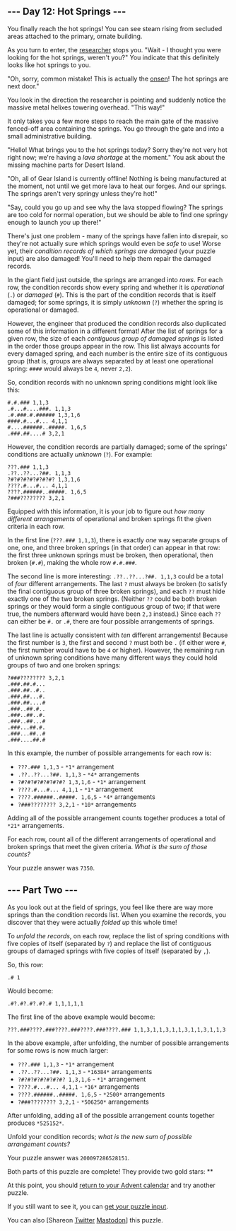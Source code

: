 \--- Day 12: Hot Springs ---
----------

You finally reach the hot springs! You can see steam rising from secluded areas attached to the primary, ornate building.

As you turn to enter, the [researcher](11) stops you. "Wait - I thought you were looking for the hot springs, weren't you?" You indicate that this definitely looks like hot springs to you.

"Oh, sorry, common mistake! This is actually the [onsen](https://en.wikipedia.org/wiki/Onsen)! The hot springs are next door."

You look in the direction the researcher is pointing and suddenly notice the massive metal helixes towering overhead. "This way!"

It only takes you a few more steps to reach the main gate of the massive fenced-off area containing the springs. You go through the gate and into a small administrative building.

"Hello! What brings you to the hot springs today? Sorry they're not very hot right now; we're having a *lava shortage* at the moment." You ask about the missing machine parts for Desert Island.

"Oh, all of Gear Island is currently offline! Nothing is being manufactured at the moment, not until we get more lava to heat our forges. And our springs. The springs aren't very springy unless they're hot!"

"Say, could you go up and see why the lava stopped flowing? The springs are too cold for normal operation, but we should be able to find one springy enough to launch *you* up there!"

There's just one problem - many of the springs have fallen into disrepair, so they're not actually sure which springs would even be *safe* to use! Worse yet, their *condition records of which springs are damaged* (your puzzle input) are also damaged! You'll need to help them repair the damaged records.

In the giant field just outside, the springs are arranged into *rows*. For each row, the condition records show every spring and whether it is *operational* (`.`) or *damaged* (`#`). This is the part of the condition records that is itself damaged; for some springs, it is simply *unknown* (`?`) whether the spring is operational or damaged.

However, the engineer that produced the condition records also duplicated some of this information in a different format! After the list of springs for a given row, the size of each *contiguous group of damaged springs* is listed in the order those groups appear in the row. This list always accounts for every damaged spring, and each number is the entire size of its contiguous group (that is, groups are always separated by at least one operational spring: `####` would always be `4`, never `2,2`).

So, condition records with no unknown spring conditions might look like this:

```
#.#.### 1,1,3
.#...#....###. 1,1,3
.#.###.#.###### 1,3,1,6
####.#...#... 4,1,1
#....######..#####. 1,6,5
.###.##....# 3,2,1

```

However, the condition records are partially damaged; some of the springs' conditions are actually *unknown* (`?`). For example:

```
???.### 1,1,3
.??..??...?##. 1,1,3
?#?#?#?#?#?#?#? 1,3,1,6
????.#...#... 4,1,1
????.######..#####. 1,6,5
?###???????? 3,2,1

```

Equipped with this information, it is your job to figure out *how many different arrangements* of operational and broken springs fit the given criteria in each row.

In the first line (`???.### 1,1,3`), there is exactly *one* way separate groups of one, one, and three broken springs (in that order) can appear in that row: the first three unknown springs must be broken, then operational, then broken (`#.#`), making the whole row `#.#.###`.

The second line is more interesting: `.??..??...?##. 1,1,3` could be a total of *four* different arrangements. The last `?` must always be broken (to satisfy the final contiguous group of three broken springs), and each `??` must hide exactly one of the two broken springs. (Neither `??` could be both broken springs or they would form a single contiguous group of two; if that were true, the numbers afterward would have been `2,3` instead.) Since each `??` can either be `#.` or `.#`, there are four possible arrangements of springs.

The last line is actually consistent with *ten* different arrangements! Because the first number is `3`, the first and second `?` must both be `.` (if either were `#`, the first number would have to be `4` or higher). However, the remaining run of unknown spring conditions have many different ways they could hold groups of two and one broken springs:

```
?###???????? 3,2,1
.###.##.#...
.###.##..#..
.###.##...#.
.###.##....#
.###..##.#..
.###..##..#.
.###..##...#
.###...##.#.
.###...##..#
.###....##.#

```

In this example, the number of possible arrangements for each row is:

* `???.### 1,1,3` - `*1*` arrangement
* `.??..??...?##. 1,1,3` - `*4*` arrangements
* `?#?#?#?#?#?#?#? 1,3,1,6` - `*1*` arrangement
* `????.#...#... 4,1,1` - `*1*` arrangement
* `????.######..#####. 1,6,5` - `*4*` arrangements
* `?###???????? 3,2,1` - `*10*` arrangements

Adding all of the possible arrangement counts together produces a total of `*21*` arrangements.

For each row, count all of the different arrangements of operational and broken springs that meet the given criteria. *What is the sum of those counts?*

Your puzzle answer was `7350`.

\--- Part Two ---
----------

As you look out at the field of springs, you feel like there are way more springs than the condition records list. When you examine the records, you discover that they were actually *folded up* this whole time!

To *unfold the records*, on each row, replace the list of spring conditions with five copies of itself (separated by `?`) and replace the list of contiguous groups of damaged springs with five copies of itself (separated by `,`).

So, this row:

```
.# 1
```

Would become:

```
.#?.#?.#?.#?.# 1,1,1,1,1
```

The first line of the above example would become:

```
???.###????.###????.###????.###????.### 1,1,3,1,1,3,1,1,3,1,1,3,1,1,3
```

In the above example, after unfolding, the number of possible arrangements for some rows is now much larger:

* `???.### 1,1,3` - `*1*` arrangement
* `.??..??...?##. 1,1,3` - `*16384*` arrangements
* `?#?#?#?#?#?#?#? 1,3,1,6` - `*1*` arrangement
* `????.#...#... 4,1,1` - `*16*` arrangements
* `????.######..#####. 1,6,5` - `*2500*` arrangements
* `?###???????? 3,2,1` - `*506250*` arrangements

After unfolding, adding all of the possible arrangement counts together produces `*525152*`.

Unfold your condition records; *what is the new sum of possible arrangement counts?*

Your puzzle answer was `200097286528151`.

Both parts of this puzzle are complete! They provide two gold stars: \*\*

At this point, you should [return to your Advent calendar](/2023) and try another puzzle.

If you still want to see it, you can [get your puzzle input](12/input).

You can also [Shareon [Twitter](https://twitter.com/intent/tweet?text=I%27ve+completed+%22Hot+Springs%22+%2D+Day+12+%2D+Advent+of+Code+2023&url=https%3A%2F%2Fadventofcode%2Ecom%2F2023%2Fday%2F12&related=ericwastl&hashtags=AdventOfCode) [Mastodon](javascript:void(0);)] this puzzle.